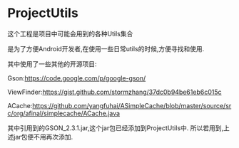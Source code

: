 # ProjectUtils

这个工程是项目中可能会用到的各种Utils集合

是为了方便Android开发者,在使用一些日常utils的时候,方便寻找和使用.

其中使用了一些其他的开源项目:

Gson:https://code.google.com/p/google-gson/

ViewFinder:https://gist.github.com/stormzhang/37dc0b94be61eb6c015c

ACache:https://github.com/yangfuhai/ASimpleCache/blob/master/source/src/org/afinal/simplecache/ACache.java

其中引用到的GSON_2.3.1.jar,这个jar包已经添加到ProjectUtils中.
所以若用到,上述jar包便不用再次添加.